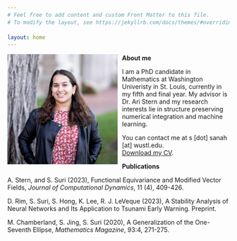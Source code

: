 ```yaml
---
# Feel free to add content and custom Front Matter to this file.
# To modify the layout, see https://jekyllrb.com/docs/themes/#overriding-theme-defaults

layout: home
---
```


<div style="float: left; margin-right: 10px;">
  <img src="images/picture.jpg" width="250" />
</div>

**About me**

I am a PhD candidate in Mathematics at Washington Univeristy in St. Louis, currently in my fifth and final year. My advisor is Dr. Ari Stern and my research interests lie in structure preserving numerical integration and machine learning. 

You can contact me at s [dot] sanah [at] wustl.edu. <br>
[Download my CV](cv.pdf). <br>



**Publications**

A. Stern, and S. Suri (2023), Functional Equivariance and Modified Vector Fields, *Journal of Computational Dynamics*,
11 (4), 409-426.

D. Rim, S. Suri, S. Hong, K. Lee, R. J. LeVeque (2023), A Stability Analysis of Neural Networks and Its Application
to Tsunami Early Warning. Preprint.

M. Chamberland, S. Jing, S. Suri (2020), A Generalization of the One-Seventh Ellipse, *Mathematics Magazine*,
93:4, 271-275.
